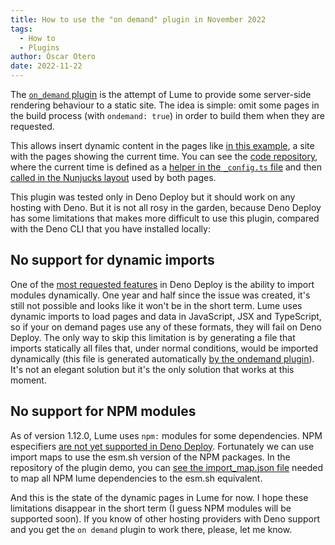 ```yaml
---
title: How to use the "on demand" plugin in November 2022
tags:
  - How to
  - Plugins
author: Óscar Otero
date: 2022-11-22
---
```


The [`on_demand` plugin](https://lume.land/plugins/on_demand/) is the attempt of
Lume to provide some server-side rendering behaviour to a static site. The idea
is simple: omit some pages in the build process (with `ondemand: true`) in order
to build them when they are requested.

<!-- more -->

This allows insert dynamic content in the pages like
[in this example](https://lume-ondemand.deno.dev/), a site with the pages
showing the current time. You can see the
[code repository](https://github.com/lumeland/test-lume-ondemand), where the
current time is defined as a
[helper in the `_config.ts` file](https://github.com/lumeland/test-lume-ondemand/blob/0ea72e6449cd7e6d5ca7013d2a2b0ca0d5e3f5a5/_config.ts#L8)
and then
[called in the Nunjucks layout](https://github.com/lumeland/test-lume-ondemand/blob/0ea72e6449cd7e6d5ca7013d2a2b0ca0d5e3f5a5/_includes/layout.njk#L14)
used by both pages.

This plugin was tested only in Deno Deploy but it should work on any hosting
with Deno. But it is not all rosy in the garden, because Deno Deploy has some
limitations that makes more difficult to use this plugin, compared with the Deno
CLI that you have installed locally:

## No support for dynamic imports

One of the
[most requested features](https://github.com/denoland/deploy_feedback/issues/1)
in Deno Deploy is the ability to import modules dynamically. One year and half
since the issue was created, it's still not possible and looks like it won't be
in the short term. Lume uses dynamic imports to load pages and data in
JavaScript, JSX and TypeScript, so if your on demand pages use any of these
formats, they will fail on Deno Deploy. The only way to skip this limitation is
by generating a file that imports statically all files that, under normal
conditions, would be imported dynamically (this file is generated automatically
[by the ondemand plugin](https://lume.land/plugins/on_demand/#preload-modules)).
It's not an elegant solution but it's the only solution that works at this
moment.

## No support for NPM modules

As of version 1.12.0, Lume uses `npm:` modules for some dependencies. NPM
especifiers
[are not yet supported in Deno Deploy](https://github.com/denoland/deploy_feedback/issues/314).
Fortunately we can use import maps to use the esm.sh version of the NPM
packages. In the repository of the plugin demo, you can
[see the import_map.json file](https://github.com/lumeland/test-lume-ondemand/blob/0ea72e6449cd7e6d5ca7013d2a2b0ca0d5e3f5a5/import_map.json)
needed to map all NPM lume dependencies to the esm.sh equivalent.

And this is the state of the dynamic pages in Lume for now. I hope these
limitations disappear in the short term (I guess NPM modules will be supported
soon). If you know of other hosting providers with Deno support and you get the
`on demand` plugin to work there, please, let me know.
